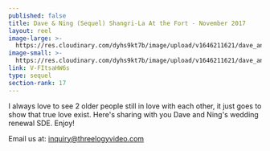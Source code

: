```yaml
---
published: false
title: Dave & Ning (Sequel) Shangri-La At the Fort - November 2017
layout: reel
image-large: >-
  https://res.cloudinary.com/dyhs9kt7b/image/upload/v1646211621/dave_and_ning.jpg
image-small: >-
  https://res.cloudinary.com/dyhs9kt7b/image/upload/v1646211621/dave_and_ning.jpg
link: V-FItsaHW6s
type: sequel
section-rank: 17
---
```

I always love to see 2 older people still in love with each other, it just goes to show that true love exist. Here's sharing with you Dave and Ning's wedding renewal SDE. Enjoy! 

Email us at: inquiry@threelogyvideo.com
